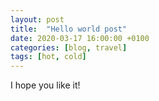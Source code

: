```yaml
---
layout: post
title:  "Hello world post"
date: 2020-03-17 16:00:00 +0100
categories: [blog, travel]
tags: [hot, cold]
---
```


I hope you like it!